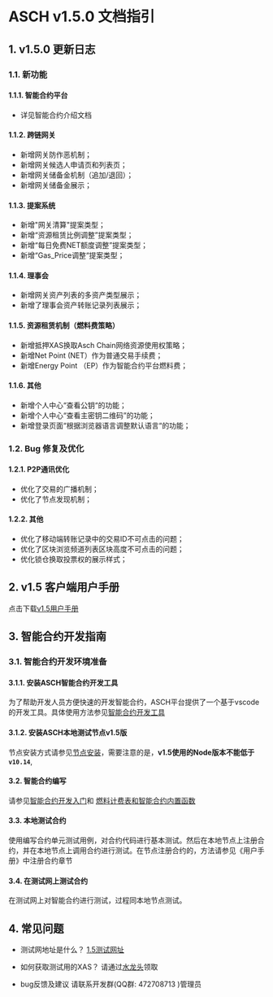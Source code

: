 # ASCH v1.5.0 文档指引

## 1. v1.5.0 更新日志

### 1.1. 新功能

#### 1.1.1. 智能合约平台

- 详见智能合约介绍文档

#### 1.1.2. 跨链网关

- 新增网关防作恶机制；
- 新增网关候选人申请页和列表页；
- 新增网关储备金机制（追加/退回）；
- 新增网关储备金展示；

#### 1.1.3. 提案系统

- 新增"网关清算"提案类型；
- 新增“资源租赁比例调整”提案类型；
- 新增“每日免费NET额度调整”提案类型；
- 新增“Gas_Price调整“提案类型；

#### 1.1.4. 理事会

- 新增网关资产列表的多资产类型展示；
- 新增了理事会资产转账记录列表展示；

#### 1.1.5. 资源租赁机制（燃料费策略）

- 新增抵押XAS换取Asch Chain网络资源使用权策略；
- 新增Net Point (NET）作为普通交易手续费；
- 新增Energy Point （EP）作为智能合约平台燃料费；

#### 1.1.6. 其他

- 新增个人中心“查看公钥“的功能；
- 新增个人中心“查看主密钥二维码”的功能；
- 新增登录页面“根据浏览器语言调整默认语言“的功能；

### 1.2. Bug 修复及优化

#### 1.2.1. P2P通讯优化

- 优化了交易的广播机制；
- 优化了节点发现机制；

#### 1.2.2. 其他

- 优化了移动端转账记录中的交易ID不可点击的问题；
- 优化了区块浏览频道列表区块高度不可点击的问题；
- 优化锁仓换取投票权的展示样式；

## 2. v1.5 客户端用户手册

  点击下载[v1.5用户手册](./manual.pdf)

## 3. 智能合约开发指南

### 3.1. 智能合约开发环境准备

#### 3.1.1. 安装ASCH智能合约开发工具

为了帮助开发人员方便快速的开发智能合约，ASCH平台提供了一个基于vscode的开发工具。具体使用方法参见[智能合约开发工具](./asch-contract/dev-tools.md)

#### 3.1.2. 安装ASCH本地测试节点v1.5版

节点安装方式请参见[节点安装](../install/zh-cn.md)，需要注意的是，**v1.5使用的Node版本不能低于`v10.14`**,

#### 3.2. 智能合约编写

请参见[智能合约开发入门](./asch-contract/contract-introduction.md)和
[燃料计费表和智能合约内置函数](./asch-contract/contract-gas-functions.md)

#### 3.3. 本地测试合约

使用编写合约单元测试用例，对合约代码进行基本测试。然后在本地节点上注册合约，并在本地节点上调用合约进行测试。在节点注册合约的，方法请参见《用户手册》中注册合约章节

#### 3.4. 在测试网上测试合约

在测试网上对智能合约进行测试，过程同本地节点测试。

## 4. 常见问题

- 测试网地址是什么？
  [1.5测试网址](http://testnet.asch.cn/)

- 如何获取测试用的XAS？
  请通过[水龙头](http://www.asch.io:3000/faucet/index.html/)领取

- bug反馈及建议
  请联系开发群(QQ群: 472708713 )管理员
